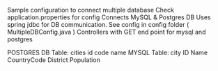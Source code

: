 Sample configuration to connect multiple database
Check application.properties for config 
Connects MySQL & Postgres DB
Uses spring jdbc for DB communication. See config in config folder ( MultipleDBConfig.java ) 
Controllers with GET end point for mysql and postgres 

POSTGRES DB
Table: cities
	id
	code
	name
MYSQL
Table: city
	ID
	Name
	CountryCode
	District
	Population
	
